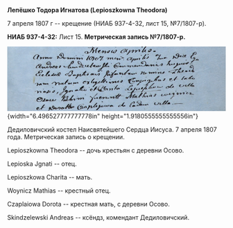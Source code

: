 **Лепёшко Тодора Игнатова (Lepioszkowna Theodora)**

7 апреля 1807 г -- крещение (НИАБ 937-4-32, лист 15, №7/1807-р).

**НИАБ 937-4-32:** Лист 15. **Метрическая запись №7/1807-р.**

![](./media/6e21d31540d1262e3ec18c64eba746906e69784f.png){width="6.496527777777778in"
height="1.9180555555555556in"}

Дедиловичский костел Наисвятейшего Сердца Иисуса. 7 апреля 1807 года.
Метрическая запись о крещении.

Lepioszkowna Theodora -- дочь крестьян с деревни Осово.

Lepioska Jgnati -- отец.

Lepioszkowa Charita -- мать.

Woynicz Mathias -- крестный отец.

Czaplaiowa Dorota -- крестная мать, с деревни Осово.

Skindzelewski Andreas -- ксёндз, комендант Дедиловичский.
